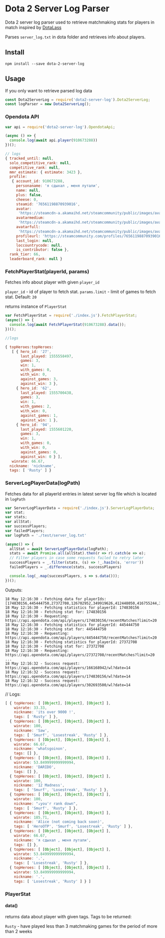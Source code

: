 # Dota 2 Server Log Parser

Dota 2 server log parser used to retrieve matchmaking stats for players in match
inspired by [DotaLass](https://github.com/heartofimpetus/DotaLass)

Parses `server_log.txt` in dota folder and retrieves info about players.

## Install

`npm install --save dota-2-server-log`

## Usage

If you only want to retrieve parsed log data
```javascript
const Dota2ServerLog = require('dota2-server-log').Dota2ServerLog;
const logParser = new Dota2ServerLog();
```
### Opendota API

```javascript
var api = require('dota2-server-log').OpendotaApi;

(async () => {
  console.log(await api.player(910673288))
})();

// logs
{ tracked_until: null,
  solo_competitive_rank: null,
  competitive_rank: null,
  mmr_estimate: { estimate: 3423 },
  profile:
   { account_id: 910673288,
     personaname: 'я сдыхал , меня лутали',
     name: null,
     plus: false,
     cheese: 0,
     steamid: '76561198870939016',
     avatar:
      'https://steamcdn-a.akamaihd.net/steamcommunity/public/images/avatars/59/59f9b55824f8a21fc069f787d13ecd7596653bd5.jpg',
     avatarmedium:
      'https://steamcdn-a.akamaihd.net/steamcommunity/public/images/avatars/59/59f9b55824f8a21fc069f787d13ecd7596653bd5_medium.jpg',
     avatarfull:
      'https://steamcdn-a.akamaihd.net/steamcommunity/public/images/avatars/59/59f9b55824f8a21fc069f787d13ecd7596653bd5_full.jpg',
     profileurl: 'https://steamcommunity.com/profiles/76561198870939016/',
     last_login: null,
     loccountrycode: null,
     is_contributor: false },
  rank_tier: 66,
  leaderboard_rank: null }
```

### FetchPlayerStat(playerId, params)
Fetches info about player with given `player_id`

`player_id` - id of player to fetch stat.
`params.limit` - limit of games to fetch stat. Default: `20`

returns instance of `PlayerStat`

```js
var FetchPlayerStat = require('./index.js').FetchPlayerStat;
(async() => {
  console.log(await FetchPlayerStat(910673288).data());
})();

//logs

{ topHeroes:topHeroes:
   [ { hero_id: '27',
       last_played: 1555558497,
       games: 3,
       win: 1,
       with_games: 0,
       with_win: 0,
       against_games: 3,
       against_win: 3 },
     { hero_id: '62',
       last_played: 1555700438,
       games: 3,
       win: 1,
       with_games: 2,
       with_win: 0,
       against_games: 1,
       against_win: 1 },
     { hero_id: '94',
       last_played: 1555601220,
       games: 3,
       win: 1,
       with_games: 0,
       with_win: 0,
       against_games: 0,
       against_win: 0 } ],
   winrate: 66.67,
  nickname: 'nickname',
  tags: [ 'Rusty' ] }
```

### ServerLogPlayerData(logPath)
Fetches data for all playerId entries in latest server log file which is located in `logPath`

```js
var ServerLogPlayerData = require('./index.js').ServerLogPlayerData;
var stat;
var stats;
var allStat;
var successPlayers;
var failedPlayers;
var logPath = './test/server_log.txt'

(async() => {
  allStat = await ServerLogPlayerData(logPath);
  stats = await Promise.all(allStat).then(r => r).catch(e => e);
  // Filter players in case some requests failed to retry later
  successPlayers = _.filter(stats, (s) => !_.hasIn(s, 'error'))
  failedPlayers = _.difference(stats, successPlayers)

  console.log(_.map(successPlayers, s => s.data()));
})();
```

Outputs: 
```
18 May 12:16:30 - Fetching data for playerIds: [174830156,445444750,27372708,126702952,349919626,412448050,416755244,302693500,910673288,166168942,166168942]
18 May 12:16:30 - Fetching statistics for playerId: 174830156
18 May 12:16:30 - Fetching stat for: 174830156
18 May 12:16:30 - Requesting: https://api.opendota.com/api/players/174830156/recentMatches?limit=20
18 May 12:16:30 - Fetching statistics for playerId: 445444750
18 May 12:16:30 - Fetching stat for: 445444750
18 May 12:16:30 - Requesting: https://api.opendota.com/api/players/445444750/recentMatches?limit=20
18 May 12:16:30 - Fetching statistics for playerId: 27372708
18 May 12:16:30 - Fetching stat for: 27372708
18 May 12:16:30 - Requesting: https://api.opendota.com/api/players/27372708/recentMatches?limit=20
...
18 May 12:16:32 - Success request: https://api.opendota.com/api/players/166168942/wl?date=14
18 May 12:16:32 - Success request: https://api.opendota.com/api/players/174830156/wl?date=14
18 May 12:16:32 - Success request: https://api.opendota.com/api/players/302693500/wl?date=14
```


// Logs:
```js
[ { topHeroes: [ [Object], [Object], [Object] ],
    winrate: 33.33,
    nickname: 'its over 9000 !',
    tags: [ 'Rusty' ] },
  { topHeroes: [ [Object], [Object], [Object] ],
    winrate: 100,
    nickname: 'Saw',
    tags: [ 'Smurf', 'Losestreak', 'Rusty' ] },
  { topHeroes: [ [Object], [Object], [Object] ],
    winrate: 66.67,
    nickname: 'whatsgoinon',
    tags: [] },
  { topHeroes: [ [Object], [Object], [Object] ],
    winrate: 53.849999999999994,
    nickname: 'DARIDO',
    tags: [] },
  { topHeroes: [ [Object], [Object], [Object] ],
    winrate: 100,
    nickname: '12 Madness',
    tags: [ 'Smurf', 'Losestreak', 'Rusty' ] },
  { topHeroes: [ [Object], [Object], [Object] ],
    winrate: 100,
    nickname: "↓you'r rank down",
    tags: [ 'Smurf', 'Rusty' ] },
  { topHeroes: [ [Object], [Object], [Object] ],
    winrate: 185.71,
    nickname: 'Alice (not coming back soon)',
    tags: [ 'HeroOTP', 'Smurf', 'Losestreak', 'Rusty' ] },
  { topHeroes: [ [Object], [Object], [Object] ],
    winrate: 66.67,
    nickname: 'я сдыхал , меня лутали',
    tags: [] },
  { topHeroes: [ [Object], [Object], [Object] ],
    winrate: 53.849999999999994,
    nickname: '.',
    tags: [ 'Losestreak', 'Rusty' ] },
  { topHeroes: [ [Object], [Object], [Object] ],
    winrate: 53.849999999999994,
    nickname: '.',
    tags: [ 'Losestreak', 'Rusty' ] } ]

```

### PlayerStat

#### data()

returns data about player with given tags.
Tags to be returned:

`Rusty` - have played less than 3 matchmaking games for the period of more than 2 weeks